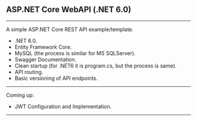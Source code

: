 ## ASP.NET Core WebAPI (.NET 6.0)

---

A simple ASP.NET Core REST API example/template.

 - .NET 6.0.
 - Entity Framework Core.
 - MySQL (the process is similar for MS SQLServer).
 - Swagger Documentation.
 - Clean startup (for .NET6 it is program.cs, but the process is same).
 - API routing.
 - Basic versioning of API endpoints.

---

Coming up: 

 - JWT Configuration and Implementation.

---
